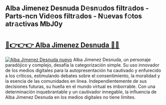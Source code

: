 ## Alba Jimenez Desnuda D𝚎sn𝚞dos filtr𝚊dos - Parts-ncn Vid𝚎os filtr𝚊dos - N𝚞evas f𝚘tos atr𝚊ctivas MbJ0y

# <h2><a href="http://mbb866.tromn.icu/?c=Alba+Jimenez+Desnuda">🔗👉👉👉 Alba Jimenez Desnuda 🔗🔗</a></h2>

[![Alba Jimenez Desnuda nuevo](https://i.imgur.com/pEAQMta.gif)](http://mbb866.tromn.icu/?c=Alba+Jimenez+Desnuda)
Alba Jimenez Desnuda, un personaje paradójico y complejo, desafía la categorización simple. Su uso innovador de los medios digitales para la autopresentación ha cautivado y enfurecido a los críticos, estimulando debates sobre el consentimiento, la moralidad y la esencia de las comunidades en línea. Independientemente de sus decisiones futuras, su huella en el mundo virtual es imborrable. Con una determinación inquebrantable y un cautivador innegable, la influencia de Alba Jimenez Desnuda en los medios digitales no tiene límites.
